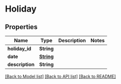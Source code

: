 # Holiday

## Properties

Name | Type | Description | Notes
------------ | ------------- | ------------- | -------------
**holiday_id** | **String** |  | 
**date** | [**String**](string.md) |  | 
**description** | **String** |  | 

[[Back to Model list]](../README.md#documentation-for-models) [[Back to API list]](../README.md#documentation-for-api-endpoints) [[Back to README]](../README.md)


